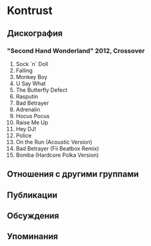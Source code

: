 # Kontrust



## Дискография

### "Second Hand Wonderland" 2012, Crossover

1. Sock &#180;n&#180; Doll 
2. Falling 
3. Monkey Boy 
4. U Say What 
5. The Butterfly Defect 
6. Rasputin 
7. Bad Betrayer 
8. Adrenalin 
9. Hocus Pocus 
10. Raise Me Up 
11. Hey DJ! 
12. Police 
13. On the Run (Acoustic Version) 
14. Bad Betrayer (Fii Beatbox Remix) 
15. Bomba (Hardcore Polka Version)


## Отношения с другими группами


## Публикации


## Обсуждения


## Упоминания

